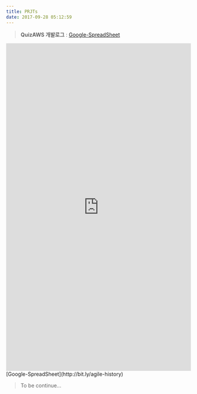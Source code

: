 ```yaml
---
title: PRJTs
date: 2017-09-28 05:12:59
---
```


> __QuizAWS 개발로그__ : [Google-SpreadSheet](http://bit.ly/agile-history)



<iframe style="border:none" width="100%" height="890px" src="https://docs.google.com/spreadsheets/d/e/2PACX-1vS0uuIa_FjKxmDYnoIefMjXakXFThJJA05QJ6fxl5ybNOJMAsTCjJvVG7WR_T89Ct2XnmVLaOSIYvUd/pubhtml?widget=true&amp;headers=false"></iframe>
[Google-SpreadSheet](http://bit.ly/agile-history)


> To be continue...
